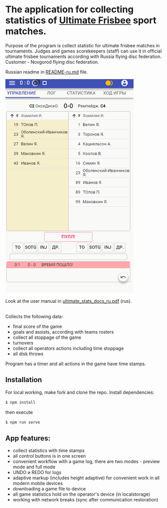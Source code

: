# The application for collecting statistics of <a href="https://en.wikipedia.org/wiki/Ultimate_(sport)">Ultimate Frisbee</a> sport matches.

Purpose of the program is collect statistic for ultimate frisbee matches in tournaments. Judges and games scorekeepers (staff) can use it in official ultimate frisbee tournaments according with Russia flying disc federation.
Customer - Novgorod flying disc federation.

Russian readme in <a href="README-ru.md">README-ru.md</a> file. <br>
 
<p>
  <img src="./img/ultimate-stats.gif" alt="Interface example">
</p>
Look at the user manual in <a href="ultimate_stats_docs_ru.pdf">ultimate_stats_docs_ru.pdf</a> (rus). <br><br>

Collects the following data: <br>

* final score of the game
* goals and assists, according with teams rosters
* collect all stoppage of the game
* turnovers
* collect all operators actions including time stoppage
* all disk throws

Program has a timer and all actions in the game have time stamps.

## Installation

For local working, make fork and clone the repo. Install dependencies:

```sh
$ npm install
```

then execute

```sh
$ npm run serve
```

## App features:

* collect statistics with time stamps
* all control buttons is in one screen
* convenient workflow with a game log, there are two modes - preview mode and full mode
* UNDO и REDO for logs
* adaptive markup (includes height adaptive) for convenient work in all modern mobile devices
* downloading a game file to device
* all game statistics hold on the operator's device (in localstorage)
* working with network breaks (sync after communication restoration)
